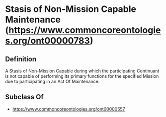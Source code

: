 # Stasis of Non-Mission Capable Maintenance (https://www.commoncoreontologies.org/ont00000783)

## Definition
A Stasis of Non-Mission Capable during which the participating Continuant is not capable of performing its primary functions for the specified Mission due to participating in an Act Of Maintenance.

## Subclass Of
- https://www.commoncoreontologies.org/ont00000557

